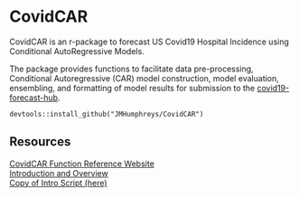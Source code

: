 # CovidCAR  
CovidCAR is an r-package to forecast US Covid19 Hospital Incidence using Conditional AutoRegressive Models.

The package provides functions to facilitate data pre-processing, Conditional
    Autoregressive (CAR) model construction, model evaluation, ensembling, and formatting of model results for submission
    to the [covid19-forecast-hub](https://github.com/reichlab/covid19-forecast-hub).
```{r}
devtools::install_github("JMHumphreys/CovidCAR")
```
## Resources
[CovidCAR Function Reference Website](https://jmhumphreys.github.io/CovidCAR/reference/index.html)  
[Introduction and Overview](https://jmhumphreys.github.io/CovidCAR/articles/overview.html)  
[Copy of Intro Script (here)](https://github.com/JMHumphreys/CovidCAR/blob/main/vignettes/overview.Rmd)  
  
